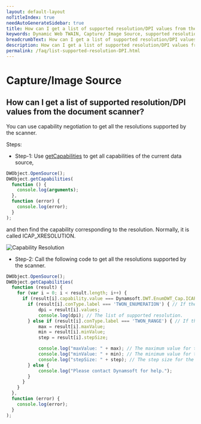 ```yaml
---
layout: default-layout
noTitleIndex: true
needAutoGenerateSidebar: true
title: How can I get a list of supported resolution/DPI values from the document scanner?
keywords: Dynamic Web TWAIN, Capture/ Image Source, supported resolution, DPI
breadcrumbText: How can I get a list of supported resolution/DPI values from the document scanner?
description: How can I get a list of supported resolution/DPI values from the document scanner?
permalink: /faq/list-supported-resolution-DPI.html
---
```


# Capture/Image Source

## How can I get a list of supported resolution/DPI values from the document scanner?

You can use capability negotiation to get all the resolutions supported by the scanner.

Steps:

- Step-1: Use <a href="{{site.info}}api/WebTwain_Acquire.html#getcapabilities" target="_blank">getCapabilities</a> to get all capabilities of the current data source,

```javascript
DWObject.OpenSource();
DWObject.getCapabilities(
  function () {
    console.log(arguments);
  },
  function (error) {
    console.log(error);
  }
);
```

and then find the capability corresponding to the resolution. Normally, it is called ICAP_XRESOLUTION.

![Capability Resolution]({{site.assets}}imgs/capability-resolution.png)

- Step-2: Call the following code to get all the resolutions supported by the scanner.

```javascript
DWObject.OpenSource();
DWObject.getCapabilities(
  function (result) {
    for (var i = 0; i < result.length; i++) {
      if (result[i].capability.value === Dynamsoft.DWT.EnumDWT_Cap.ICAP_XRESOLUTION) {
        if (result[i].conType.label === 'TWON_ENUMERATION') { // If the capability's Vaule Type is Enumeration
            dpi = result[i].values;
            console.log(dpi); // The list of supported resolution.
        } else if (result[i].conType.label === 'TWON_RANGE') { // If the capability's Vaule Type is Range
            max = result[i].maxValue;
            min = result[i].minValue;
            step = result[i].stepSize;

            console.log("maxValue: " + max); // The maximum value for the resolution.
            console.log("minValue: " + min); // The minimum value for the resolution.
            console.log("stepSize: " + step); // The step size for the resolution.
        } else {
            console.log("Please contact Dynamsoft for help.");
        }
      }
    }   
  },
  function (error) {
    console.log(error);
  }
);
```
